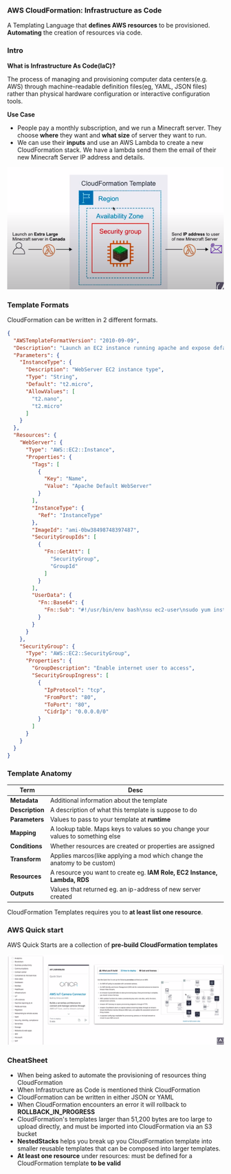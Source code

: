 ### AWS CloudFormation: Infrastructure as Code

A Templating Language that **defines AWS resources** to be provisioned. **Automating** the creation of resources via code.

### Intro

**What is Infrastructure As Code(IaC)?**

The process of managing and provisioning computer data centers(e.g. AWS) through machine-readable definition files(eg, YAML, JSON files) rather than physical hardware configuration or interactive configuration tools.

**Use Case**

* People pay a monthly subscription, and we run a Minecraft server. They choose **where** they want and **what size** of server they want to run.
* We can use their **inputs** and use an AWS Lambda to create a new CloudFormation stack. We have a lambda send them the email of their new Minecraft Server IP address and details.

<img src="../images/cloud-formation/minecraft-example.png" alt="">

### Template Formats

CloudFormation can be written in 2 different formats.

```json
{
  "AWSTemplateFormatVersion": "2010-09-09",
  "Description": "Launch an EC2 instance running apache and expose default page",
  "Parameters": {
    "InstanceType": {
      "Description": "WebServer EC2 instance type",
      "Type": "String",
      "Default": "t2.micro",
      "AllowValues": [
        "t2.nano",
        "t2.micro"
      ]
    }
  },
  "Resources": {
    "WebServer": {
      "Type": "AWS::EC2::Instance",
      "Properties": {
        "Tags": [
          {
            "Key": "Name",
            "Value": "Apache Default WebServer"
          }
        ],
        "InstanceType": {
          "Ref": "InstanceType"
        },
        "ImageId": "ami-0bw38498748397487",
        "SecurityGroupIds": [
          {
            "Fn::GetAtt": [
              "SecurityGroup",
              "GroupId"
            ]
          }
        ],
        "UserData": {
          "Fn::Base64": {
            "Fn::Sub": "#!/usr/bin/env bash\nsu ec2-user\nsudo yum install..."
          }
        }
      }
    },
    "SecurityGroup": {
      "Type": "AWS::EC2::SecurityGroup",
      "Properties": {
        "GroupDescription": "Enable internet user to access",
        "SecurityGroupIngress": [
          {
            "IpProtocol": "tcp",
            "FromPort": "80",
            "ToPort": "80",
            "CidrIp": "0.0.0.0/0"
          }
        ]
      }
    }
  }
}
```


### Template Anatomy

| Term            | Desc                                                                            |
|-----------------|---------------------------------------------------------------------------------|
| **Metadata**    | Additional information about the template                                       |
| **Description** | A description of what this template is suppose to do                            |
| **Parameters**  | Values to pass to your template at **runtime**                                  |
| **Mapping**     | A lookup table. Maps keys to values so you change your values to something else |
| **Conditions**  | Whether resources are created or properties are assigned                        |
| **Transform**   | Applies marcos(like applying a mod which change the anatomy to be custom)       |
| **Resources**   | A resource you want to create eg. **IAM Role, EC2 Instance, Lambda, RDS**       |
| **Outputs**     | Values that returned eg. an ip-address of new server created                    |

CloudFormation Templates requires you to **at least list one resource**.

### AWS Quick start

AWS Quick Starts are a collection of **pre-build CloudFormation templates**

<img src="../images/cloud-formation/pre-built-template.png" alt="">

### CheatSheet
* When being asked to automate the provisioning of resources thing CloudFormation
* When Infrastructure as Code is mentioned think CloudFormation
* CloudFormation can be written in either JSON or YAML
* When CloudFormation encounters an error it will rollback to **ROLLBACK_IN_PROGRESS**
* CloudFormation's templates larger than 51,200 bytes are too large to upload directly, and must be imported into CloudFormation via an S3 bucket
* **NestedStacks** helps you break up you CloudFormation template into smaller reusable templates that can be composed into larger templates.
* **At least one resource** under resources: must be defined for a CloudFormation template **to be valid**